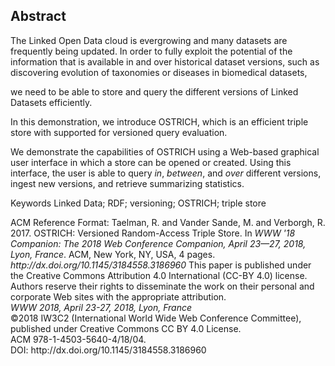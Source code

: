 ## Abstract
<!-- Context      -->
The Linked Open Data cloud is evergrowing and many datasets are frequently being updated.
In order to fully exploit the potential of the information that is available in and over historical dataset versions,
such as discovering evolution of taxonomies or diseases in biomedical datasets,
<!-- Need         -->
we need to be able to store and query the different versions of Linked Datasets efficiently.
<!-- Task         -->
In this demonstration, we introduce OSTRICH, which is an efficient triple store with supported for versioned query evaluation.
<!-- Object       -->
We demonstrate the capabilities of OSTRICH using a Web-based graphical user interface in which a store can be opened or created.
Using this interface, the user is able to query _in_, _between_, and _over_ different versions,
ingest new versions, and retrieve summarizing statistics.
<!-- Findings     -->
<!-- Conclusion   -->
<!-- Perspectives -->

<span id="keywords"><span class="title">Keywords</span> Linked Data; RDF; versioning; OSTRICH; triple store</span>

<span class="printonly" id="acmreferenceformat">
<span class="title">ACM Reference Format:</span>
Taelman, R. and Vander Sande, M. and Verborgh, R. 2017. OSTRICH: Versioned Random­-Access Triple Store. In <i>WWW '18 Companion: The 2018 Web Conference Companion, April 23—27, 2018, Lyon, France</i>. ACM, New York, NY, USA, 4 pages.
<i>http://dx.doi.org/10.1145/3184558.3186960</i>
</span>

<span class="printonly firstpagefooter">
<span class="footnotecopyright">
This paper is published under the Creative Commons Attribution 4.0 International (CC-BY 4.0) license.
Authors reserve their rights to disseminate the work on their personal and corporate Web sites with the appropriate attribution.<br />
<span style="font-style:italic">WWW 2018, April 23-27, 2018, Lyon, France</span><br />
©2018 IW3C2 (International World Wide Web Conference Committee),
published under Creative Commons CC BY 4.0 License.<br />
ACM 978-1-4503-5640-4/18/04.<br />
DOI: http://dx.doi.org/10.1145/3184558.3186960
</span>
</span>
